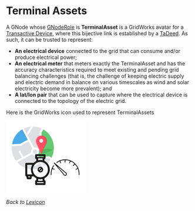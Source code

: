 # Terminal Assets

A GNode whose [GNodeRole](g-node-role) is **TerminalAsset** is
a GridWorks avatar for a [Transactive Device](transactive-device), where this bijective link
is established by a [TaDeed](ta-deed). As such, it can be trusted to represent:

- **An electrical device** connected to the grid that can consume and/or produce electrical power;
- **An electrical meter** that meters exactly the TerminalAsset and has the accuracy characteristics required to meet existing and pending grid balancing challenges (that is, the challenge of keeping electric supply and electric demand in balance on various timescales as wind and solar electricity become more prevalent); and
- **A lat/lon pair** that can be used to capture where the electrical device is connected to the topology of the electric grid.

Here is the GridWorks icon used to represent TerminalAssets

![alt_text](images/terminal-asset-icon.png)

_Back to [Lexicon](lexicon)_
